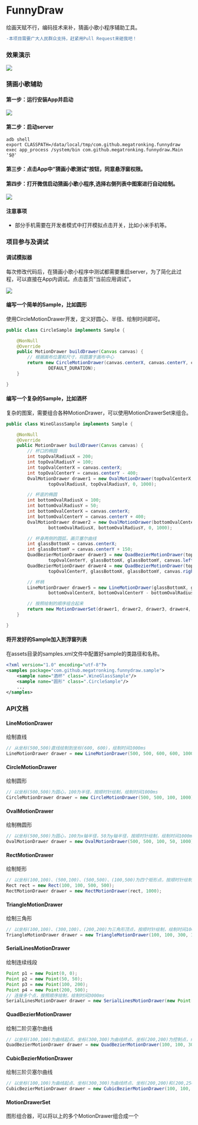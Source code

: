 # FunnyDraw
绘画天赋不行，编码技术来补，猜画小歌小程序辅助工具。

```diff
-本项目需要广大人民群众支持，赶紧用Pull Request来砸我吧！
```

### 效果演示
![](https://github.com/MegatronKing/FunnyDraw/blob/master/screenshot/sample.gif)


### 猜画小歌辅助
#### 第一步：运行安装App并启动
![](https://github.com/MegatronKing/FunnyDraw/blob/master/screenshot/a.png)
#### 第二步：启动server
```shell
adb shell
export CLASSPATH=/data/local/tmp/com.github.megatronking.funnydraw
exec app_process /system/bin com.github.megatronking.funnydraw.Main '$@'
```
#### 第三步：点击App中“猜画小歌测试”按钮，同意悬浮窗权限。

#### 第四步：打开微信启动猜画小歌小程序,选择右侧列表中图案进行自动绘制。
![](https://github.com/MegatronKing/FunnyDraw/blob/master/screenshot/b.png)

#### 注意事项
- 部分手机需要在开发者模式中打开模拟点击开关，比如小米手机等。


### 项目参与及调试

#### 调试模拟器
每次修改代码后，在猜画小歌小程序中测试都需要重启server，为了简化此过程，可以直接在App内调试。点击首页“当前应用调试”。

![](https://github.com/MegatronKing/FunnyDraw/blob/master/screenshot/c.png)

#### 编写一个简单的Sample，比如圆形
使用CircleMotionDrawer开发，定义好圆心、半径、绘制时间即可。
```java
public class CircleSample implements Sample {

    @NonNull
    @Override
    public MotionDrawer buildDrawer(Canvas canvas) {
        // 根据画布位置和尺寸，将圆置于画布中心
        return new CircleMotionDrawer(canvas.centerX, canvas.centerY, canvas.width / 4,
                DEFAULT_DURATION);
    }

}
```

#### 编写一个复杂的Sample，比如酒杯
复杂的图案，需要组合各种MotionDrawer，可以使用MotionDrawerSet来组合。
```java
public class WineGlassSample implements Sample {

    @NonNull
    @Override
    public MotionDrawer buildDrawer(Canvas canvas) {
        // 杯口的椭圆
        int topOvalRadiusX = 200;
        int topOvalRadiusY = 100;
        int topOvalCenterX = canvas.centerX;
        int topOvalCenterY = canvas.centerY - 400;
        OvalMotionDrawer drawer1 = new OvalMotionDrawer(topOvalCenterX, topOvalCenterY,
                topOvalRadiusX, topOvalRadiusY, 0, 1000);

        // 杯底的椭圆
        int bottomOvalRadiusX = 100;
        int bottomOvalRadiusY = 50;
        int bottomOvalCenterX = canvas.centerX;
        int bottomOvalCenterY = canvas.centerY + 400;
        OvalMotionDrawer drawer2 = new OvalMotionDrawer(bottomOvalCenterX, bottomOvalCenterY,
                bottomOvalRadiusX, bottomOvalRadiusY, 0, 1000);

        // 杯身两侧的圆弧，画贝塞尔曲线
        int glassBottomX = canvas.centerX;
        int glassBottomY = canvas.centerY + 150;
        QuadBezierMotionDrawer drawer3 = new QuadBezierMotionDrawer(topOvalCenterX - topOvalRadiusX,
                topOvalCenterY, glassBottomX, glassBottomY, canvas.left, canvas.centerY, 1000);
        QuadBezierMotionDrawer drawer4 = new QuadBezierMotionDrawer(topOvalCenterX + topOvalRadiusX,
                topOvalCenterY, glassBottomX, glassBottomY, canvas.right, canvas.centerY, 1000);

        // 杯柄
        LineMotionDrawer drawer5 = new LineMotionDrawer(glassBottomX, glassBottomY,
                bottomOvalCenterX, bottomOvalCenterY - bottomOvalRadiusY, 500);

        // 按照绘制的顺序组合起来
        return new MotionDrawerSet(drawer1, drawer2, drawer3, drawer4, drawer5);
    }

}

```

#### 将开发好的Sample加入到浮窗列表
在assets目录的samples.xml文件中配置好sample的类路径和名称。
```xml
<?xml version="1.0" encoding="utf-8"?>
<samples package="com.github.megatronking.funnydraw.sample">
    <sample name="酒杯" class=".WineGlassSample"/>
    <sample name="圆形" class=".CircleSample"/>
    ...
</samples>
```

### API文档

#### LineMotionDrawer 
绘制直线
```java
// 从坐标(500,500)直线绘制到坐标(600, 600)，绘制时间1000ms
LineMotionDrawer drawer = new LineMotionDrawer(500, 500, 600, 600, 1000);
```

#### CircleMotionDrawer 
绘制圆形
```java
// 以坐标(500,500)为圆心，100为半径，按顺时针绘制，绘制时间1000ms
CircleMotionDrawer drawer = new CircleMotionDrawer(500, 500, 100, 1000);
```

#### OvalMotionDrawer 
绘制椭圆形
```java
// 以坐标(500,500)为圆心，100为x轴半径，50为y轴半径，按顺时针绘制，绘制时间1000ms
OvalMotionDrawer drawer = new OvalMotionDrawer(500, 500, 100, 50, 1000);
```

#### RectMotionDrawer 
绘制矩形
```java
// 以坐标(100,100)、(500,100)、(500,500)、(100,500)为四个矩形点，按顺时针绘制，绘制时间1000ms
Rect rect = new Rect(100, 100, 500, 500);
RectMotionDrawer drawer = new RectMotionDrawer(rect, 1000);
```

#### TriangleMotionDrawer 
绘制三角形
```java
// 以坐标(100,100)、(300,100)、(200,200)为三角形顶点，按顺时针绘制，绘制时间1000ms
TriangleMotionDrawer drawer = new TriangleMotionDrawer(100, 100, 300, 100, 200, 200, 1000);
```

#### SerialLinesMotionDrawer
绘制连续线段
```java
Point p1 = new Point(0, 0);
Point p2 = new Point(50, 50);
Point p3 = new Point(100, 200);
Point p4 = new Point(200, 500);
// 连接多个点，按照顺序绘制，绘制时间3000ms
SerialLinesMotionDrawer drawer = new SerialLinesMotionDrawer(new Point[]{p1, p2, p3, p4}, 3000);
```

#### QuadBezierMotionDrawer 
绘制二阶贝塞尔曲线
```java
// 以坐标(100,100)为曲线起点、坐标(300,300)为曲线终点、坐标(200,200)为控制点，绘制时间1000ms
QuadBezierMotionDrawer drawer = new QuadBezierMotionDrawer(100, 100, 300, 300, 200, 200, 1000);
```

#### CubicBezierMotionDrawer 
绘制三阶贝塞尔曲线
```java
// 以坐标(100,100)为曲线起点、坐标(300,300)为曲线终点、坐标(200,200)和(200,250)为控制点，绘制时间1000ms
CubicBezierMotionDrawer drawer = new CubicBezierMotionDrawer(100, 100, 300, 300, 200, 200, 200，450, 1000);
```

#### MotionDrawerSet 
图形组合器，可以将以上的多个MotionDrawer组合成一个
